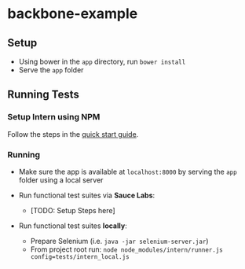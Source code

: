 backbone-example
=============


## Setup

* Using bower in the `app` directory, run `bower install`
* Serve the `app` folder

## Running Tests

### Setup Intern using NPM

Follow the steps in the [quick start guide](https://github.com/theintern/intern#quick-start).

### Running

* Make sure the app is available at `localhost:8000` by serving the `app` folder using a local server

* Run functional test suites via **Sauce Labs**:
	* [TODO: Setup Steps here]
* Run functional test suites **locally**:
	* Prepare Selenium (i.e. `java -jar selenium-server.jar`)
	* From project root run: `node node_modules/intern/runner.js config=tests/intern_local.js`
